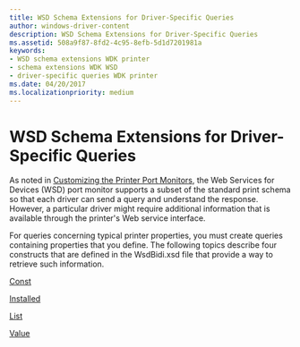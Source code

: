 ```yaml
---
title: WSD Schema Extensions for Driver-Specific Queries
author: windows-driver-content
description: WSD Schema Extensions for Driver-Specific Queries
ms.assetid: 508a9f87-8fd2-4c95-8efb-5d1d7201981a
keywords:
- WSD schema extensions WDK printer
- schema extensions WDK WSD
- driver-specific queries WDK printer
ms.date: 04/20/2017
ms.localizationpriority: medium
---
```


# WSD Schema Extensions for Driver-Specific Queries


As noted in [Customizing the Printer Port Monitors](customizing-the-printer-port-monitors.md), the Web Services for Devices (WSD) port monitor supports a subset of the standard print schema so that each driver can send a query and understand the response. However, a particular driver might require additional information that is available through the printer's Web service interface.

For queries concerning typical printer properties, you must create queries containing properties that you define. The following topics describe four constructs that are defined in the WsdBidi.xsd file that provide a way to retrieve such information.

[Const](const.md)

[Installed](installed.md)

[List](list.md)

[Value](value.md)

 

 




